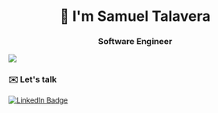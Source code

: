 <div id="header" align="center">
  <h1>👋 I'm Samuel Talavera</h1>
  <h3>Software Engineer</h3>
</div>


![](https://komarev.com/ghpvc/?username=smltalavera95&color=brightgreen)

<!--
**smltalavera95/smltalavera95** is a ✨ _special_ ✨ repository because its `README.md` (this file) appears on your GitHub profile.

Here are some ideas to get you started:

- 🔭 I’m currently working on ...
- 🌱 I’m currently learning ...
- 👯 I’m looking to collaborate on ...
- 🤔 I’m looking for help with ...
- 💬 Ask me about ...
- 📫 How to reach me: ...
- 😄 Pronouns: ...
- ⚡ Fun fact: ...
-->

<h3>✉️ Let's talk</h3>
<div id="badges">
  <a href="https://www.linkedin.com/in/stalavera95/" target="_blank"><img src="https://img.shields.io/badge/LinkedIn-blue?style=for-the-badge&logo=linkedin&logoColor=white" alt="LinkedIn Badge"/></a>
</div>


